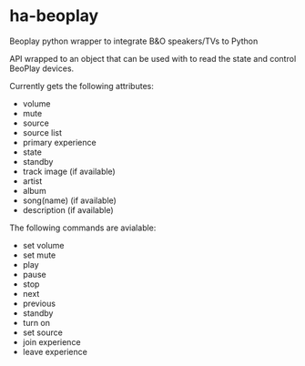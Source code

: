 # ha-beoplay

Beoplay python wrapper to integrate B&amp;O speakers/TVs to Python

API wrapped to an object that can be used with to read the state and control BeoPlay devices.

Currently gets the following attributes:
- volume
- mute
- source
- source list
- primary experience
- state
- standby
- track image (if available)
- artist 
- album
- song(name) (if available)
- description (if available)

The following commands are avialable:
- set volume
- set mute
- play
- pause
- stop
- next
- previous
- standby
- turn on
- set source
- join experience
- leave experience
